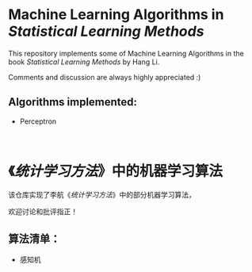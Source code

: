 # Machine Learning Algorithms in *Statistical Learning Methods*

This repository implements some of Machine Learning Algorithms in the book *Statistical Learning Methods* by Hang Li.

Comments and discussion are always highly appreciated :)

## Algorithms implemented:

- Perceptron 


&nbsp;
&nbsp;
&nbsp;
&nbsp;
          


# 《*统计学习方法*》中的机器学习算法

该仓库实现了李航《*统计学习方法*》中的部分机器学习算法，

欢迎讨论和批评指正！

## 算法清单：

- 感知机
